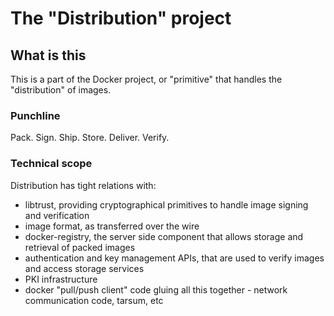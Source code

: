 # The "Distribution" project

## What is this

This is a part of the Docker project, or "primitive" that handles the "distribution" of images.

### Punchline

Pack. Sign. Ship. Store. Deliver. Verify.

### Technical scope

Distribution has tight relations with:

 * libtrust, providing cryptographical primitives to handle image signing and verification
 * image format, as transferred over the wire
 * docker-registry, the server side component that allows storage and retrieval of packed images
 * authentication and key management APIs, that are used to verify images and access storage services
 * PKI infrastructure
 * docker "pull/push client" code gluing all this together - network communication code, tarsum, etc
